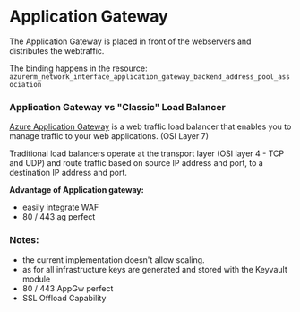 # Application Gateway

The Application Gateway is placed in front of the webservers and distributes the webtraffic.

The binding happens in the resource: `azurerm_network_interface_application_gateway_backend_address_pool_association`

### Application Gateway vs "Classic" Load Balancer

[Azure Application Gateway](https://docs.microsoft.com/en-us/azure/application-gateway/overview) is a web traffic load
balancer that enables you to manage traffic to your web applications. (OSI Layer 7)

Traditional load balancers operate at the transport layer (OSI layer 4 - TCP and UDP) and route traffic based on source
IP address and port, to a destination IP address and port.

**Advantage of Application gateway:**

- easily integrate WAF
- 80 / 443 ag perfect

### Notes:

- the current implementation doesn't allow scaling.
- as for all infrastructure keys are generated and stored with the Keyvault module
- 80 / 443 AppGw perfect
- SSL Offload Capability
